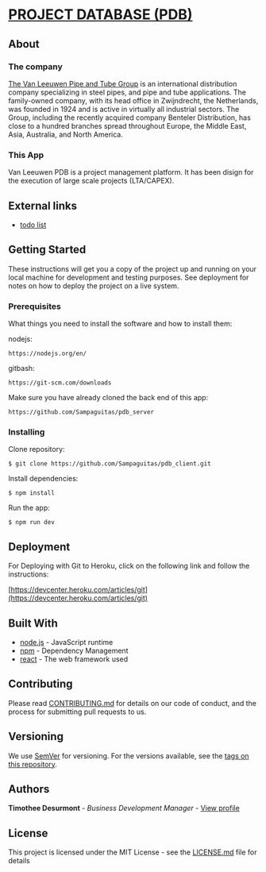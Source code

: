 # [PROJECT DATABASE (PDB)](https://pdb-client.herokuapp.com/)

## About

### The company

[The Van Leeuwen Pipe and Tube Group](https://www.vanleeuwen.com/en/) is an international distribution company specializing in steel pipes, and pipe and tube applications. The family-owned company, with its head office in Zwijndrecht, the Netherlands, was founded in 1924 and is active in virtually all industrial sectors. The Group, including the recently acquired company Benteler Distribution, has close to a hundred branches spread throughout Europe, the Middle East, Asia, Australia, and North America.

### This App

Van Leeuwen PDB is a project management platform. It has been disign for the execution of large scale projects (LTA/CAPEX).

## External links

* [todo list](TODO.md)


## Getting Started

These instructions will get you a copy of the project up and running on your local machine for development and testing purposes. See deployment for notes on how to deploy the project on a live system.

### Prerequisites

What things you need to install the software and how to install them:

nodejs:

```
https://nodejs.org/en/
```

gitbash:

```
https://git-scm.com/downloads
```

Make sure you have already cloned the back end of this app:

```
https://github.com/Sampaguitas/pdb_server
```

### Installing

Clone repository:

```
$ git clone https://github.com/Sampaguitas/pdb_client.git
```

Install dependencies:

```
$ npm install
```

Run the app:

```
$ npm run dev
```

## Deployment

For Deploying with Git to Heroku, click on the following link and follow the instructions: 

[https://devcenter.heroku.com/articles/git](https://devcenter.heroku.com/articles/git)

## Built With

* [node.js](https://nodejs.org/en/) - JavaScript runtime
* [npm](https://www.npmjs.com) - Dependency Management
* [react](reactjs.org) - The web framework used

## Contributing

Please read [CONTRIBUTING.md](CONTRIBUTING.md) for details on our code of conduct, and the process for submitting pull requests to us.

## Versioning

We use [SemVer](http://semver.org/) for versioning. For the versions available, see the [tags on this repository](https://github.com/Sampaguitas/pdb_client/tags). 

## Authors

**Timothee Desurmont** - *Business Development Manager* - [View profile](https://www.linkedin.com/in/timothee-desurmont-82243245/)

## License

This project is licensed under the MIT License - see the [LICENSE.md](LICENSE.md) file for details
